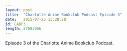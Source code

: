 ```yaml
---
layout: post
title:  "Charlotte Anime Bookclub Podcast Episode 3"
date:   2015-07-25 13:28:28
id: CABP3
length: 27693056 
---
```


Episode 3 of the Charlotte Anime Bookclub Podcast.
